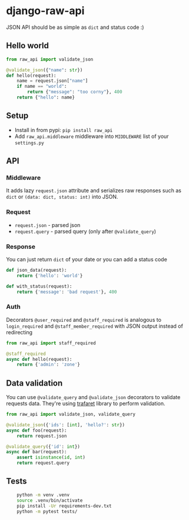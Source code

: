 django-raw-api
==============
JSON API should be as simple as `dict` and status code :)

Hello world
-----------
```python
from raw_api import validate_json

@validate_json({"name": str})
def hello(request):
    name = request.json["name"]
    if name == "world":
        return {"message": "too corny"}, 400
    return {"hello": name}
```

Setup
-----
- Install in from pypi: `pip install raw_api`
- Add `raw_api.middleware` middleware into `MIDDLEWARE` list of your `settings.py`

API
---
### Middleware
It adds lazy `request.json` attribute and serializes raw responses such as
`dict` or `(data: dict, status: int)` into JSON.

### Request

- `request.json` - parsed json
- `request.query` - parsed query (only after `@validate_query`)


### Response
You can just return `dict` of your date or you can add a status code

```python
def json_data(request):
    return {'hello': 'world'}

def with_status(request):
    return {'message': 'bad request'}, 400
```


### Auth
Decorators `@user_required` and `@staff_required` is analogous to
`login_required` and  `@staff_member_required` with JSON output instead of
redirecting

```python
from raw_api import staff_required

@staff_required
async def hello(request):
    return {'admin': 'zone'}
```


Data validation
---------------
You can use `@validate_query` and `@validate_json` decorators
to validate requests data. They're using [trafaret][] library to perform
validation.

```python
from raw_api import validate_json, validate_query

@validate_json({'ids': [int], 'hello?': str})
async def foo(request):
    return request.json

@validate_query({'id': int})
async def bar(request):
    assert isinstance(id, int)
    return request.query
```


Tests
-----
```bash
    python -m venv .venv
    source .venv/bin/activate
    pip install -Ur requirements-dev.txt
    python -m pytest tests/
```

[trafaret]: https://github.com/Deepwalker/trafaret
